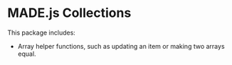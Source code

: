 # MADE.js Collections

This package includes:

- Array helper functions, such as updating an item or making two arrays equal.
